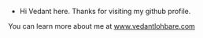 - Hi Vedant here. 
Thanks for visiting my github profile. 

You can learn more about me at www.vedantlohbare.com
